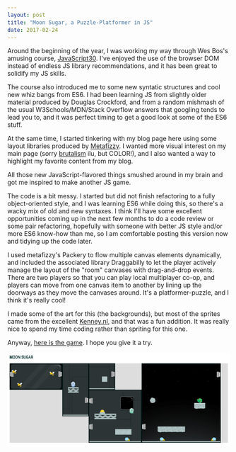 ```yaml
---
layout: post
title: "Moon Sugar, a Puzzle-Platformer in JS"
date: 2017-02-24
---
```


Around the beginning of the year, I was working my way through Wes Bos's amusing course, [JavaScript30](https://javascript30.com/). I've enjoyed the use of the browser DOM instead of endless JS library recommendations, and it has been great to solidify my JS skills.

The course also introduced me to some new syntatic structures and cool new whiz bangs from ES6. I had been learning JS from slightly older material produced by Douglas Crockford, and from a random mishmash of the usual W3Schools/MDN/Stack Overflow answers that googling tends to lead you to, and it was perfect timing to get a good look at some of the ES6 stuff.

At the same time, I started tinkering with my blog page here using some layout libraries produced by [Metafizzy](http://metafizzy.co/). I wanted more visual interest on my main page (sorry [brutalism](http://brutalistwebsites.com/) ilu, but COLOR!), and I also wanted a way to highlight my favorite content from my blog.

All those new JavaScript-flavored things smushed around in my brain and got me inspired to make another JS game. 

The code is a bit messy. I started but did not finish refactoring to a fully object-oriented style, and I was learning ES6 while doing this, so there's a wacky mix of old and new syntaxes. I think I'll have some excellent opportunities coming up in the next few months to do a code review or some pair refactoring, hopefully with someone with better JS style and/or more ES6 know-how than me, so I am comfortable posting this version now and tidying up the code later.

I used metafizzy's Packery to flow multiple canvas elements dynamically, and included the associated library Draggabilly to let the player actively manage the layout of the "room" canvases with drag-and-drop events. There are two players so that you can play local multiplayer co-op, and players can move from one canvas item to another by lining up the doorways as they move the canvases around. It's a platformer-puzzle, and I think it's really cool!

I made some of the art for this (the backgrounds), but most of the sprites came from the excellent [Kenney.nl](http://kenney.nl/), and that was a fun addition. It was really nice to spend my time coding rather than spriting for this one.

Anyway, [here is the game](http://katieamazing.com/games/MoonSugar/). I hope you give it a try.

[![Click this image to see MoonSugar in action](/img/moonsugarpreview.jpg)](http://katieamazing.com/games/MoonSugar/)

